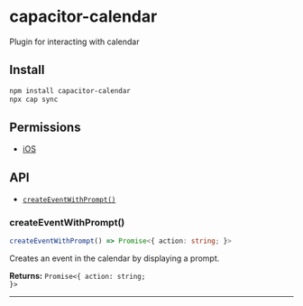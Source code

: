 # capacitor-calendar

Plugin for interacting with calendar

## Install

```bash
npm install capacitor-calendar
npx cap sync
```

## Permissions

* [iOS](./ios/SETUP.md)

## API

<docgen-index>

* [`createEventWithPrompt()`](#createeventwithprompt)

</docgen-index>

<docgen-api>
<!--Update the source file JSDoc comments and rerun docgen to update the docs below-->

### createEventWithPrompt()

```typescript
createEventWithPrompt() => Promise<{ action: string; }>
```

Creates an event in the calendar by displaying a prompt.

**Returns:** <code>Promise&lt;{ action: string; }&gt;</code>

--------------------

</docgen-api>
